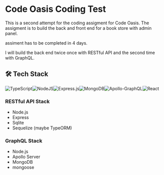 # Code Oasis Coding Test
This is a second attempt for the coding assigment for Code Oasis.
The assigment is to build the back and front end for a book store with admin panel.

assiment has to be completed in 4 days.

I will build the back end twice once with RESTful API and the second time with GraphQL.

## 🛠  Tech Stack
![TypeScript](https://img.shields.io/badge/typescript-%23007ACC.svg?style=for-the-badge&logo=typescript&logoColor=white)![NodeJS](https://img.shields.io/badge/node.js-%2343853D.svg?style=for-the-badge&logo=node.js&logoColor=white)![Express.js](https://img.shields.io/badge/express.js-%23404d59.svg?style=for-the-badge&logo=express&logoColor=%2361DAFB)![MongoDB](https://img.shields.io/badge/MongoDB-%234ea94b.svg?style=for-the-badge&logo=mongodb&logoColor=white)![Apollo-GraphQL](https://img.shields.io/badge/-ApolloGraphQL-311C87?style=for-the-badge&logo=apollo-graphql)![React](https://img.shields.io/badge/react-%2320232a.svg?style=for-the-badge&logo=react&logoColor=%2361DAFB)

### RESTful API Stack
- Node.js
- Express
- Sqlite
- Sequelize (maybe TypeORM)

### GraphQL Stack
- Node.js
- Apollo Server
- MongoDB
- mongoose


